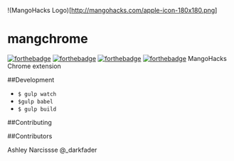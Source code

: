 !(MangoHacks Logo)[http://mangohacks.com/apple-icon-180x180.png]
# mangchrome

[![forthebadge](http://forthebadge.com/images/badges/fuck-it-ship-it.svg)](http://forthebadge.com)
[![forthebadge](http://forthebadge.com/images/badges/oooo-kill-em.svg)](http://forthebadge.com)
[![forthebadge](http://forthebadge.com/images/badges/built-with-love.svg)](http://forthebadge.com)
[![forthebadge](http://forthebadge.com/images/badges/powered-by-water.svg)](http://forthebadge.com)
MangoHacks Chrome extension

##Development
* `$ gulp watch`
* `$gulp babel`
* `$ gulp build`

##Contributing

##Contributors

Ashley Narcissse <darkfadr> @_darkfader